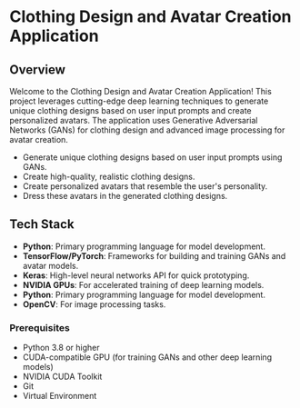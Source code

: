 # Clothing Design and Avatar Creation Application

## Overview

Welcome to the Clothing Design and Avatar Creation Application! This project leverages cutting-edge deep learning techniques to generate unique clothing designs based on user input prompts and create personalized avatars. The application uses Generative Adversarial Networks (GANs) for clothing design and advanced image processing for avatar creation.

- Generate unique clothing designs based on user input prompts using GANs.
- Create high-quality, realistic clothing designs.
- Create personalized avatars that resemble the user's personality.
- Dress these avatars in the generated clothing designs.

## Tech Stack

- **Python**: Primary programming language for model development.
- **TensorFlow/PyTorch**: Frameworks for building and training GANs and avatar models.
- **Keras**: High-level neural networks API for quick prototyping.
- **NVIDIA GPUs**: For accelerated training of deep learning models.
- **Python**: Primary programming language for model development.
- **OpenCV**: For image processing tasks.

### Prerequisites

- Python 3.8 or higher
- CUDA-compatible GPU (for training GANs and other deep learning models)
- NVIDIA CUDA Toolkit
- Git
- Virtual Environment
